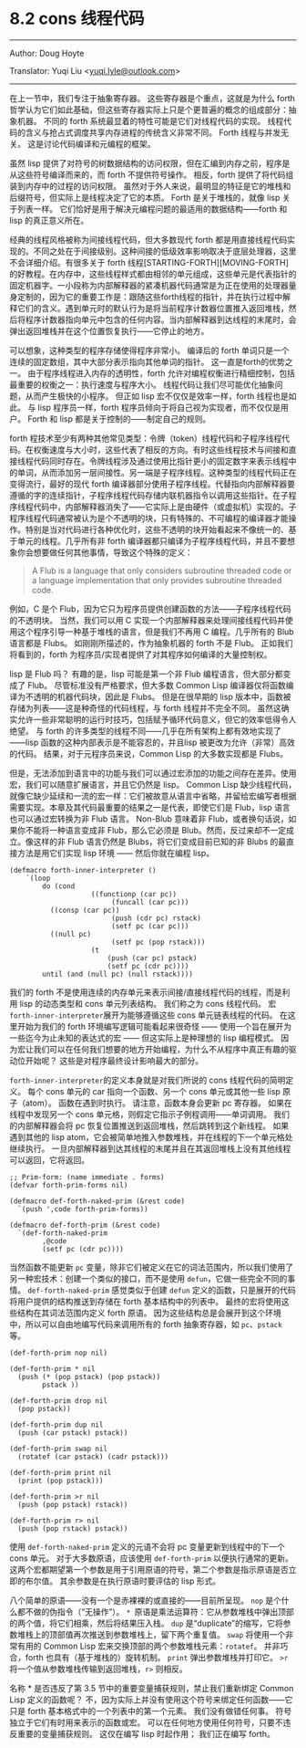 # 8.2 cons 线程代码

---

Author: Doug Hoyte

Translator: Yuqi Liu <[yuqi.lyle@outlook.com](mailto:yuqi.lyle@outlook.com)>

---

在上一节中，我们专注于抽象寄存器。 这些寄存器是个重点，这就是为什么 forth 哲学认为它们如此基础，但这些寄存器实际上只是个更普遍的概念的组成部分：抽象机器。 不同的 forth 系统最显着的特性可能是它们对线程代码的实现。 线程代码的含义与抢占式调度共享内存进程的传统含义非常不同。 Forth 线程与并发无关。 这是讨论代码编译和元编程的框架。

虽然 lisp 提供了对符号的树数据结构的访问权限，但在汇编到内存之前，程序是从这些符号编译而来的，而 forth 不提供符号操作。 相反，forth 提供了将代码组装到内存中的过程的访问权限。 虽然对于外人来说，最明显的特征是它的堆栈和后缀符号，但实际上是线程决定了它的本质。 Forth 是关于堆栈的，就像 lisp 关于列表一样。 它们恰好是用于解决元编程问题的最适用的数据结构——forth 和 lisp 的真正意义所在。


经典的线程风格被称为间接线程代码，但大多数现代 forth 都是用直接线程代码实现的。不同之处在于间接级别。这种间接的低级效率影响取决于底层处理器，这里不会详细介绍。有很多关于 forth 线程[STARTING-FORTH][MOVING-FORTH] 的好教程。在内存中，这些线程样式都由相邻的单元组成，这些单元是代表指针的固定机器字。一小段称为内部解释器的紧凑机器代码通常是为正在使用的处理器量身定制的，因为它的重要工作是：跟随这些forth线程的指针，并在执行过程中解释它们的含义。遇到单元时的默认行为是将当前程序计数器位置推入返回堆栈，然后将程序计数器指向单元中包含的任何内容。当内部解释器到达线程的末尾时，会弹出返回堆栈并在这个位置恢复执行——它停止的地方。


可以想象，这种类型的程序存储使得程序非常小。 编译后的 forth 单词只是一个连续的固定数组，其中大部分表示指向其他单词的指针。 这一直是forth的优势之一。 由于程序线程进入内存的透明性，forth 允许对编程权衡进行精细控制，包括最重要的权衡之一：执行速度与程序大小。 线程代码让我们尽可能优化抽象问题，从而产生极快的小程序。 但正如 lisp 宏不仅仅是效率一样，forth 线程也是如此。 与 lisp 程序员一样，forth 程序员倾向于将自己视为实现者，而不仅仅是用户。 Forth 和 lisp 都是关于控制的——制定自己的规则。


forth 程技术至少有两种其他常见类型：令牌（token）线程代码和子程序线程代码。在权衡速度与大小时，这些代表了相反的方向。有时这些线程技术与间接和直接线程代码同时存在。令牌线程涉及通过使用比指针更小的固定数字来表示线程中的单词，从而添加另一层间接性。另一端是子程序线程。这种类型的线程代码正在变得流行，最好的现代 forth 编译器部分使用子程序线程。代替指向内部解释器要遵循的字的连续指针，子程序线程代码存储内联机器指令以调用这些指针。在子程序线程代码中，内部解释器消失了——它实际上是由硬件（或虚拟机）实现的。子程序线程代码通常被认为是个不透明的块，只有特殊的、不可编程的编译器才能操作。特别是当对代码进行各种优化时，这些不透明的块开始看起来不像统一的、基于单元的线程。几乎所有非 forth 编译器都只编译为子程序线程代码，并且不要想象你会想要做任何其他事情，导致这个特殊的定义：
> A Flub is a language that only considers subroutine threaded code or a language implementation that only provides subroutine threaded code.

例如，C 是个 Flub，因为它只为程序员提供创建函数的方法——子程序线程代码的不透明块。 当然，我们可以用 C 实现一个内部解释器来处理间接线程代码并使用这个程序引导一种基于堆栈的语言，但是我们不再用 C 编程。几乎所有的 Blub 语言都是 Flubs。 如刚刚所描述的，作为抽象机器的 forth 不是 Flub。 正如我们将看到的，forth 为程序员/实现者提供了对其程序如何编译的大量控制权。


lisp 是 Flub 吗？ 有趣的是，lisp 可能是第一个非 Flub 编程语言，但大部分都变成了 Flub。 尽管标准没有严格要求，但大多数 Common Lisp 编译器仅将函数编译为不透明的机器代码块，因此是 Flubs。 但是在很早期的 lisp 版本中，函数被存储为列表——这是种奇怪的代码线程，与 forth 线程并不完全不同。 虽然这确实允许一些非常聪明的运行时技巧，包括赋予循环代码意义，但它的效率低得令人绝望。 与 forth 的许多类型的线程不同——几乎在所有架构上都有效地实现了——lisp 函数的这种内部表示是不能容忍的，并且lisp 被更改为允许（非常）高效的代码。 结果，对于元程序员来说，Common Lisp 的大多数实现都是 Flubs。


但是，无法添加到语言中的功能与我们可以通过宏添加的功能之间存在差异。使用宏，我们可以随意扩展语言，并且它仍然是 lisp。 Common Lisp 缺少线程代码，就像它缺少延续和一流的宏一样：它们被故意从语言中省略，并留给宏编写者根据需要实现。本章及其代码最重要的结果之一是代表，即使它们是 Flub，lisp 语言也可以通过宏转换为非 Flub 语言。 Non-Blub 意味着非 Flub，或者换句话说，如果你不能将一种语言变成非 Flub，那么它必须是 Blub。然而，反过来却不一定成立。像这样的非 Flub 语言仍然是 Blubs，将它们变成目前已知的非 Blubs 的最直接方法是用它们实现 lisp 环境 —— 然后你就在编程 lisp。
```
(defmacro forth-inner-interpreter ()
	`(loop
		do (cond
					((functionp (car pc))
						 (funcall (car pc)))
          ((consp (car pc))
						 (push (cdr pc) rstack)
						 (setf pc (car pc)))
          ((null pc)
 						 (setf pc (pop rstack)))
 					(t
						(push (car pc) pstack)
						(setf pc (cdr pc))))
		until (and (null pc) (null rstack))))
```
我们的 forth 不是使用连续的内存单元来表示间接/直接线程代码的线程，而是利用 lisp 的动态类型和 cons 单元列表结构。 我们称之为 cons 线程代码。 宏 `forth-inner-interpreter`展开为能够遵循这些 cons 单元链表线程的代码。 在这里开始为我们的 forth 环境编写逻辑可能看起来很奇怪 —— 使用一个旨在展开为一些迄今为止未知的表达式的宏 —— 但这实际上是种理想的 lisp 编程模式。 因为宏让我们可以在任何我们想要的地方开始编程，为什么不从程序中真正有趣的驱动位开始呢？ 这些是对程序最终设计影响最大的部分。


`forth-inner-interpreter`的定义本身就是对我们所说的 cons 线程代码的简明定义。 每个 cons 单元的 car 指向一个函数、另一个 cons 单元或其他一些 lisp 原子（atom）。 函数在遇到时执行。 请注意，函数本身会更新 pc 寄存器。 如果在线程中发现另一个 cons 单元格，则假定它指示子例程调用——单词调用。 我们的内部解释器会将 pc 恢复位置推送到返回堆栈，然后跳转到这个新线程。 如果遇到其他的 lisp atom，它会被简单地推入参数堆栈，并在线程的下一个单元格处继续执行。 一旦内部解释器到达其线程的末尾并且在其返回堆栈上没有其他线程可以返回，它将返回。
```
;; Prim-form: (name immediate . forms)
(defvar forth-prim-forms nil)

(defmacro def-forth-naked-prim (&rest code)
  `(push ',code forth-prim-forms))

(defmacro def-forth-prim (&rest code)
  `(def-forth-naked-prim
		,@code
		(setf pc (cdr pc))))
```
当然函数不能更新 `pc` 变量，除非它们被定义在它的词法范围内，所以我们使用了另一种宏技术：创建一个类似的接口，而不是使用 `defun`，它做一些完全不同的事情。 `def-forth-naked-prim` 感觉类似于创建 `defun` 定义的函数，只是展开的代码将用户提供的结构推送到存储在 forth 基本结构中的列表中。 最终的宏将使用这些结构在其词法范围内定义 forth 原语。 因为这些结构总是会展开到这个环境中，所以可以自由地编写代码来调用所有的 forth 抽象寄存器，如 `pc`、`pstack` 等。
```
(def-forth-prim nop nil)

(def-forth-prim * nil
  (push (* (pop pstack) (pop pstack))
        pstack ))

(def-forth-prim drop nil
  (pop pstack))

(def-forth-prim dup nil
  (push (car pstack) pstack))

(def-forth-prim swap nil
  (rotatef (car pstack) (cadr pstack)))

(def-forth-prim print nil
  (print (pop pstack)))

(def-forth-prim >r nil
  (push (pop pstack) rstack))

(def-forth-prim r> nil
  (push (pop rstack) pstack))
```
使用 `def-forth-naked-prim` 定义的元语不会将 pc 变量更新到线程中的下一个 cons 单元。 对于大多数原语，应该使用 `def-forth-prim` 以便执行通常的更新。 这两个宏都期望第一个参数是用于引用原语的符号，第二个参数是指示原语是否立即的布尔值。 其余参数是在执行原语时要评估的 lisp 形式。


八个简单的原语——没有一个是赤裸裸的或直接的——目前所呈现。 `nop` 是个什么都不做的伪指令（“无操作”）。 `* `原语是乘法运算符：它从参数堆栈中弹出顶部的两个值，将它们相乘，然后将结果压入栈。 `dup` 是“duplicate”的缩写，它将参数堆栈上的顶部值再次推送到参数堆栈上，留下两个重复值。 `swap` 将使用一个非常有用的 Common Lisp 宏来交换顶部的两个参数堆栈元素：`rotatef`。 并非巧合，forth 也具有（基于堆栈的）旋转机制。 `print` 弹出参数堆栈并打印它。 `>r` 将一个值从参数堆栈传输到返回堆栈，`r>` 则相反。


名称 * 是否违反了第 3.5 节中的重要变量捕获规则，禁止我们重新绑定 Common Lisp 定义的函数呢？ 不，因为实际上并没有使用这个符号来绑定任何函数——它只是 forth 基本格式中的一个列表中的第一个元素。 我们没有做错任何事。 符号独立于它们有时用来表示的函数或宏。 可以在任何地方使用任何符号，只要不违反重要的变量捕获规则。 这仅在编写 lisp 时起作用； 我们正在编写 forth。
